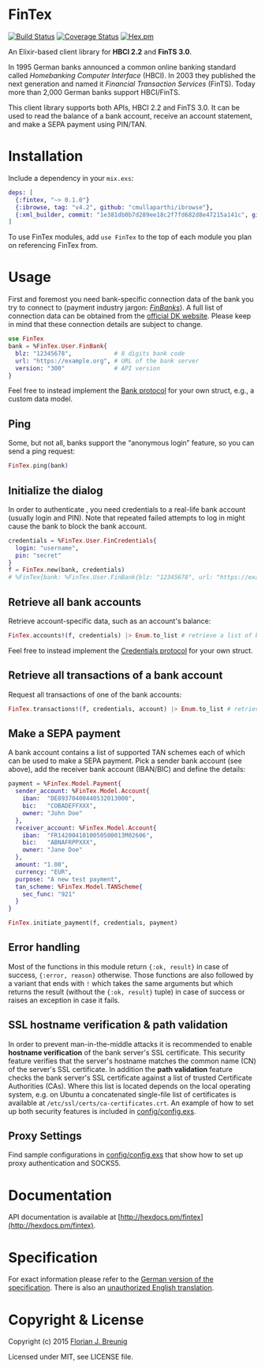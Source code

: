 FinTex
======

[![Build Status](https://travis-ci.org/my-flow/fintex.svg?branch=master)](https://travis-ci.org/my-flow/fintex)
[![Coverage Status](https://coveralls.io/repos/my-flow/fintex/badge.svg?branch=master)](https://coveralls.io/r/my-flow/fintex?branch=master)
[![Hex.pm](https://img.shields.io/hexpm/v/fintex.svg)](https://hex.pm/packages/fintex)

An Elixir-based client library for **HBCI 2.2** and **FinTS 3.0**.

In 1995 German banks announced a common online banking standard called *Homebanking Computer Interface* (HBCI). In 2003 they published the next generation and named it *Financial Transaction Services* (FinTS). Today more than 2,000 German banks support HBCI/FinTS.

This client library supports both APIs, HBCI 2.2 and FinTS 3.0. It can be used to read the balance of a bank account, receive an account statement, and make a SEPA payment using PIN/TAN.


# Installation
Include a dependency in your `mix.exs`:
```elixir
deps: [
  {:fintex, "~> 0.1.0"}
  {:ibrowse, tag: "v4.2", github: "cmullaparthi/ibrowse"},
  {:xml_builder, commit: "1e381db0b7d289ee18c2f7fd682d8e47215a141c", github: "joshnuss/xml_builder"}
]
```
To use FinTex modules, add `use FinTex` to the top of each module you plan on referencing FinTex from.

# Usage
First and foremost you need bank-specific connection data of the bank you try to connect to (payment industry jargon: *[FinBanks](https://subsembly.com/de/finbanks.html)*). A full list of connection data can be obtained from the [official DK website](http://www.hbci-zka.de/institute/institut_auswahl.htm). Please keep in mind that these connection details are subject to change.
```elixir
use FinTex
bank = %FinTex.User.FinBank{
  blz: "12345678",            # 8 digits bank code
  url: "https://example.org", # URL of the bank server
  version: "300"              # API version
}
```
Feel free to instead implement the [Bank protocol](http://hexdocs.pm/fintex/FinTex.User.Bank.html) for your own struct, e.g., a custom data model.

## Ping
Some, but not all, banks support the “anonymous login” feature, so you can send a ping request:
```elixir
FinTex.ping(bank)
```

## Initialize the dialog
In order to authenticate , you need credentials to a real-life bank account (usually login and PIN). Note that repeated failed attempts to log in might cause the bank to block the bank account.
```elixir
credentials = %FinTex.User.FinCredentials{
  login: "username",
  pin: "secret"
}
f = FinTex.new(bank, credentials)
# %FinTex{bank: %FinTex.User.FinBank{blz: "12345678", url: "https://example.org", version: "300"}, client_system_id: "321", tan_scheme_sec_func: "999"}
```

## Retrieve all bank accounts
Retrieve account-specific data, such as an account's balance:
```elixir
FinTex.accounts!(f, credentials) |> Enum.to_list # retrieve a list of bank accounts
```
Feel free to instead implement the [Credentials protocol](http://hexdocs.pm/fintex/FinTex.User.Credentials.html) for your own struct.

## Retrieve all transactions of a bank account
Request all transactions of one of the bank accounts:
```elixir
FinTex.transactions!(f, credentials, account) |> Enum.to_list # retrieve a list of transactions
```

## Make a SEPA payment
A bank account contains a list of supported TAN schemes each of which can be used to make a SEPA payment. Pick a sender bank account (see above), add the receiver bank account (IBAN/BIC) and define the details:

```elixir
payment = %FinTex.Model.Payment{
  sender_account: %FinTex.Model.Account{
    iban:  "DE89370400440532013000",
    bic:   "COBADEFFXXX",
    owner: "John Doe"
  },
  receiver_account: %FinTex.Model.Account{
    iban:  "FR1420041010050500013M02606",
    bic:   "ABNAFRPPXXX",
    owner: "Jane Doe"
  },
  amount: "1.00",
  currency: "EUR",
  purpose: "A new test payment",
  tan_scheme: %FinTex.Model.TANScheme{
    sec_func: "921"
  }
}

FinTex.initiate_payment(f, credentials, payment)
```

## Error handling
Most of the functions in this module return `{:ok, result}` in case of success, `{:error, reason}` otherwise. Those functions are also followed by a variant that ends with `!` which takes the same arguments but which returns the result (without the `{:ok, result}` tuple) in case of success or raises an exception in case it fails.

## SSL hostname verification & path validation
In order to prevent man-in-the-middle attacks it is recommended to enable **hostname verification** of the bank server's SSL certificate. This security feature verifies that the server's hostname matches the common name (CN) of the server's SSL certificate.
In addition the **path validation** feature checks the bank server's SSL certificate against a list of trusted Certificate Authorities (CAs). Where this list is located depends on the local operating system, e.g. on Ubuntu a concatenated single-file list of certificates is available at ``/etc/ssl/certs/ca-certificates.crt``.
An example of how to set up both security features is included in [config/config.exs](config/config.exs).

## Proxy Settings
Find sample configurations in [config/config.exs](config/config.exs) that show how to set up proxy authentication and SOCKS5.

# Documentation

API documentation is available at [http://hexdocs.pm/fintex](http://hexdocs.pm/fintex).


# Specification

For exact information please refer to the [German version of the specification](http://www.hbci-zka.de/spec/spezifikation.htm). There is also an [unauthorized English translation](http://www.hbci-zka.de/english/specification/engl_2_2.htm).


# Copyright & License

Copyright (c) 2015 [Florian J. Breunig](http://www.my-flow.com)

Licensed under MIT, see LICENSE file.
